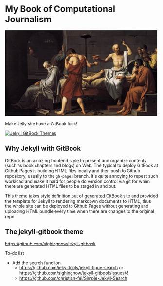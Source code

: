 # My Book of Computational Journalism

![](https://raw.githubusercontent.com/chengjun/chengjun/main/tt.gif)

Make Jelly site have a GitBook look!


[![Jekyll GitBook Themes](https://img.shields.io/badge/featured%20on-JekyllThemes-red.svg)](https://jekyll-themes.com/jekyll-gitbook/)

## Why Jekyll with GitBook

GitBook is an amazing frontend style to present and organize contents (such as book chapters
and blogs) on Web. The typical to deploy GitBook at Github Pages
is building HTML files locally and then push to Github repository, usually to the `gh-pages`
branch. It's quite annoying to repeat such workload and make it hard for people do version
control via git for when there are generated HTML files to be staged in and out.

This theme takes style definition out of generated GitBook site and provided the template
for Jekyll to rendering markdown documents to HTML, thus the whole site can be deployed
to Github Pages without generating and uploading HTML bundle every time when there are
changes to the original repo.

## The jekyll-gitbook theme

https://github.com/sighingnow/jekyll-gitbook

To-do list
- Add the search function 
  - https://github.com/jekylltools/jekyll-tipue-search or  https://github.com/sighingnow/jekyll-gitbook/issues/8
  - https://github.com/christian-fei/Simple-Jekyll-Search

